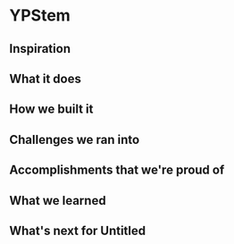 # YPStem

## Inspiration

## What it does

## How we built it

## Challenges we ran into

## Accomplishments that we're proud of

## What we learned

## What's next for Untitled
